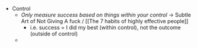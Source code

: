 - Control
	- *Only measure success based on things within your control*
		-> Subtle Art of Not Giving A fuck / [[The 7 habits of highly effective people]]
		- i.e. success = I did my best (within control), not the outcome (outside of control)
	- 